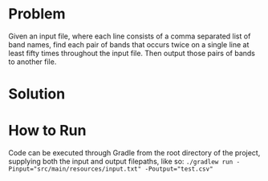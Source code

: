 # Problem

Given an input file, where each line consists of a comma separated list of band names, 
find each pair of bands that occurs twice on a single line at least fifty times throughout
the input file.  Then output those pairs of bands to another file.

# Solution

 


# How to Run

Code can be executed through Gradle from the root directory of the project, supplying both the input and output filepaths, like so:
`./gradlew run -Pinput="src/main/resources/input.txt" -Poutput="test.csv"`